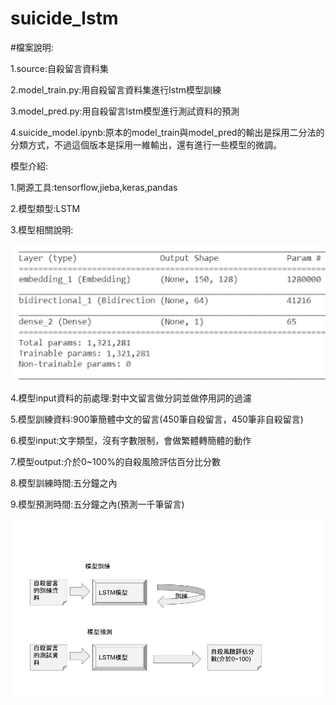 # suicide_lstm
#檔案說明:

1.source:自殺留言資料集

2.model_train.py:用自殺留言資料集進行lstm模型訓練

3.model_pred.py:用自殺留言lstm模型進行測試資料的預測

4.suicide_model.ipynb:原本的model_train與model_pred的輸出是採用二分法的分類方式，不過這個版本是採用一維輸出，還有進行一些模型的微調。

模型介紹:

1.開源工具:tensorflow,jieba,keras,pandas

2.模型類型:LSTM

3.模型相關說明:

![image](https://github.com/openaifab/suicide_lstm/blob/master/model_detail.png)

4.模型input資料的前處理:對中文留言做分詞並做停用詞的過濾

5.模型訓練資料:900筆簡體中文的留言(450筆自殺留言，450筆非自殺留言)

6.模型input:文字類型，沒有字數限制，會做繁體轉簡體的動作

7.模型output:介於0~100%的自殺風險評估百分比分數

8.模型訓練時間:五分鐘之內

9.模型預測時間:五分鐘之內(預測一千筆留言)


![image](https://github.com/openaifab/suicide_lstm/blob/master/suicide_lstm.jpg)

